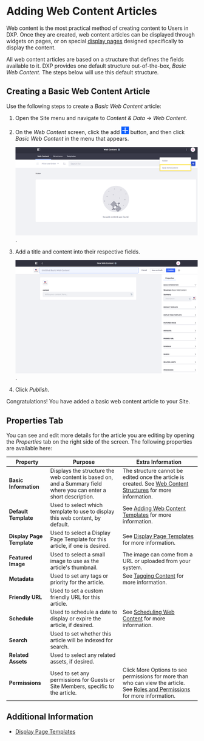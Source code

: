 # Adding Web Content Articles

Web content is the most practical method of creating content to Users in DXP. Once they are created, web content articles can be displayed through widgets on pages, or on special [display pages](https://help.liferay.com/hc/en-us/articles/360029133291-Creating-Display-Page-Templates) designed specifically to display the content.

All web content articles are based on a structure that defines the fields available to it. <!-- TODO: See the [Introduction to Web Content Structures](../web-content-structures/introduction-to-web-content-structures.md) for more information.--> DXP provides one default structure out-of-the-box, _Basic Web Content._ The steps below will use this default structure.

## Creating a Basic Web Content Article

Use the following steps to create a _Basic Web Content_ article:

1. Open the Site menu and navigate to _Content & Data_ → _Web Content._

1. On the _Web Content_ screen, click the add ![Add icon](../../../../images/icon-add.png) button, and then click _Basic Web Content_ in the menu that appears.

	![The Web Content administration page.](./adding-web-content-articles/images/01.png).

1. Add a title and content into their respective fields.

	![The edit screen for a new web content article.](./adding-web-content-articles/images/02.png).

1. Click _Publish_.

Congratulations! You have added a basic web content article to your Site. <!-- TODO: See [Using the Web Content Display Widget](../../../../site-building/displaying-content/using-the-web-content-display-widget.md) for more information on displaying this article on a page. -->

## Properties Tab

You can see and edit more details for the article you are editing by opening the _Properties_ tab on the right side of the screen. The following properties are available here:

| **Property** | **Purpose** | **Extra Information** |
| --- | --- | --- |
| **Basic Information** | Displays the structure the web content is based on, and a Summary field where you can enter a short description. | The structure cannot be edited once the article is created. See [Web Content Structures](https://help.liferay.com/hc/en-us/articles/360029133211-Editing-Structures) for more information. |
| **Default Template** | Used to select which template to use to display this web content, by default. | See [Adding Web Content Templates](https://help.liferay.com/hc/en-us/articles/360028820252-Adding-Templates-with-Structures) for more information. |
| **Display Page Template** | Used to select a Display Page Template for this article, if one is desired. | See [Display Page Templates](https://help.liferay.com/hc/en-us/articles/360029133291-Creating-Display-Page-Templates) for more information. |
| **Featured Image** | Used to select a small image to use as the article's thumbnail. | The image can come from a URL or uploaded from your system. |
| **Metadata** | Used to set any tags or priority for the article. | See [Tagging Content](../../../tags-and-categories/user-guide/tagging-content.md) for more information. |
| **Friendly URL** | Used to set a custom friendly URL for this article. | |
| **Schedule** | Used to schedule a date to display or expire the article, if desired. | See [Scheduling Web Content](https://help.liferay.com/hc/en-us/articles/360029042011-Scheduling-Web-Content-Publication) for more information. |
| **Search** | Used to set whether this article will be indexed for search. | |
| **Related Assets** | Used to select any related assets, if desired. | |
| **Permissions** | Used to set any permissions for Guests or Site Members, specific to the article. | Click More Options to see permissions for more than who can view the article. See [Roles and Permissions](../../../../users-and-permissions/roles-and-permissions/introduction-to-roles-and-permissions.md) for more information. | 

## Additional Information

* [Display Page Templates](https://help.liferay.com/hc/en-us/articles/360029133291-Creating-Display-Page-Templates)

<!-- TODO: * [Introduction to Web Content Structures](../web-content-structures/introduction-to-web-content-structures.md) 
* [Using the Web Content Display Widget](../../../../site-building/displaying-content/using-the-web-content-display-widget.md)-->